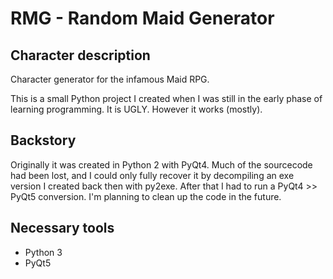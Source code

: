 # RMG - Random Maid Generator
## Character description
Character generator for the infamous Maid RPG.

This is a small Python project I created when I was still in the early phase of learning programming. It is UGLY. However it works (mostly).

## Backstory
Originally it was created in Python 2 with PyQt4. Much of the sourcecode had been lost, and I could only fully recover it by decompiling an exe version I created back then with py2exe. After that I had to run a PyQt4 >> PyQt5 conversion. I'm planning to clean up the code in the future.

## Necessary tools
* Python 3 
* PyQt5
